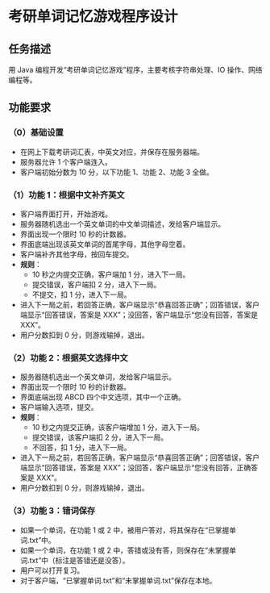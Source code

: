 # 考研单词记忆游戏程序设计

## 任务描述
用 Java 编程开发“考研单词记忆游戏”程序，主要考核字符串处理、IO 操作、网络编程等。

## 功能要求

### （0）基础设置
- 在网上下载考研词汇表，中英文对应，并保存在服务器端。
- 服务器允许 1 个客户端连入。
- 客户端初始分数为 10 分，以下功能 1、功能 2、功能 3 全做。

### （1）功能 1：根据中文补齐英文
- 客户端界面打开，开始游戏。
- 服务器随机选出一个英文单词的中文单词描述，发给客户端显示。
- 界面出现一个限时 10 秒的计数器。
- 界面底端出现该英文单词的首尾字母，其他字母空着。
- 客户端补齐其他字母，按回车提交。
- **规则**：
  - 10 秒之内提交正确，客户端加 1 分，进入下一局。
  - 提交错误，客户端扣 2 分，进入下一局。
  - 不提交，扣 1 分，进入下一局。
- 进入下一局之前，若回答正确，客户端显示“恭喜回答正确”；回答错误，客户端显示“回答错误，答案是 XXX”；没回答，客户端显示“您没有回答，答案是 XXX”。
- 用户分数扣到 0 分，则游戏输掉，退出。

### （2）功能 2：根据英文选择中文
- 服务器随机选出一个英文单词，发给客户端显示。
- 界面出现一个限时 10 秒的计数器。
- 界面底端出现 ABCD 四个中文选项，其中一个正确。
- 客户端输入选项，提交。
- **规则**：
  - 10 秒之内提交正确，该客户端增加 1 分，进入下一局。
  - 提交错误，该客户端扣 2 分，进入下一局。
  - 不回答，扣 1 分，进入下一局。
- 进入下一局之前，若回答正确，客户端显示“恭喜回答正确”；回答错误，客户端显示“回答错误，答案是 XXX”；没回答，客户端显示“您没有回答，正确答案是 XXX”。
- 用户分数扣到 0 分，则游戏输掉，退出。

### （3）功能 3：错词保存
- 如果一个单词，在功能 1 或 2 中，被用户答对，将其保存在“已掌握单词.txt”中。
- 如果一个单词，在功能 1 或 2 中，答错或没有答，则保存在“未掌握单词.txt”中（标注是答错还是没答）。
- 用户可以打开复习。
- 对于客户端，“已掌握单词.txt”和“未掌握单词.txt”保存在本地。
